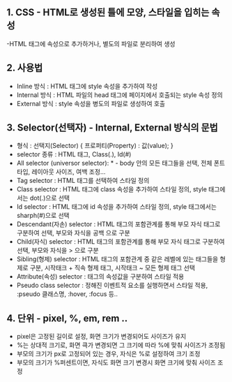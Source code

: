## 1. CSS - HTML로 생성된 틀에 모양, 스타일을 입히는 속성
-HTML 태그에 속성으로 추가하거나, 별도의 파일로 분리하여 생성

## 2. 사용법
- Inline 방식 : HTML 태그에 style 속성을 추가하여 작성
- Internal 방식 : HTML 파일의 head 태그에 페이지에서 호출되는 style 속성 정의
- External 방식 : style 속성을 병도의 파일로 생성하여 호출

## 3. Selector(선택자) - Internal, External 방식의 문법
- 형식 : 선택지(Selector) { 프로퍼티(Property) : 값(value); }
- selector 종류 : HTML 태그, Class(.), Id(#) <!-- Class 사용 권장 -->
- All selector (universor selector): * - body 안의 모든 태그들을 선택, 전체 폰트 타입, 레이아웃 사이즈, 여백 조정...
- Tag selector : HTML 태그를 선택하여 스타일 정의
- Class selector : HTML 태그에 class 속성을 추가하여 스타일 정의, style 태그에서는 dot(.)으로 선택 
- Id selector : HTML 태그에 id 속성을 추가하여 스타일 정의, style 태그에서는 sharph(#)으로 선택 
- Descendant(자손) selector : HTML 태그의 포함관계를 통해 부모 자식 태그로 구분하여 선택, 부모와 자식을 공백 으로 구분
- Child(자식) selector : HTML 태그의 포함관계를 통해 부모 자식 태그로 구분하여 선택, 부모와 자식을 > 으로 구분
- Sibling(형제) selector : HTML 태그의 포함관계 중 같은 레벨에 있는 태그들을 형제로 구분, 시작태크 + 직속 형제 태그, 시작태크 ~ 모든 형제 태그 선택
- Attribute(속성) selector : 태그의 속성값을 구분하여 스타일 적용
- Pseudo class selector : 정해진 이벤트적 요소를 실행하면서 스타일 적용, :pseudo 클래스명, :hover, :focus 등..

## 4. 단위 - pixel, %, em, rem ..
- pixel은 고정된 길이로 설정, 화면 크기가 변경되어도 사이즈가 유지
- %는 상대적 크기로, 화면 큭가 변경되면 그 크기에 따라 %에 맞춰 사이즈가 조정됨
- 부모의 크기가 px로 고정되어 있는 경우, 자식은 %로 설정하여 크기 조정
- 부모의 크기가 %퍼센트이면, 자식도 화면 크기 변경시 화면 크기에 맞춰 사이즈 조정

